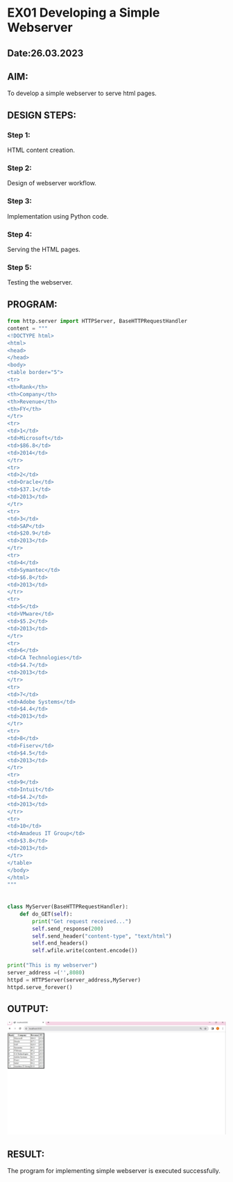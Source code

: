 # EX01 Developing a Simple Webserver
## Date:26.03.2023

## AIM:
To develop a simple webserver to serve html pages.

## DESIGN STEPS:
### Step 1: 
HTML content creation.

### Step 2:
Design of webserver workflow.

### Step 3:
Implementation using Python code.

### Step 4:
Serving the HTML pages.

### Step 5:
Testing the webserver.

## PROGRAM:
```py
from http.server import HTTPServer, BaseHTTPRequestHandler
content = """
<!DOCTYPE html>
<html>
<head>
</head>
<body>
<table border="5">
<tr>
<th>Rank</th>
<th>Company</th>
<th>Revenue</th>
<th>FY</th>
</tr>
<tr>
<td>1</td>
<td>Microsoft</td>
<td>$86.8</td>
<td>2014</td>
</tr>
<tr>
<td>2</td>
<td>Oracle</td>
<td>$37.1</td>
<td>2013</td>
</tr>
<tr>
<td>3</td>
<td>SAP</td>
<td>$20.9</td>
<td>2013</td>
</tr>
<tr>
<td>4</td>
<td>Symantec</td>
<td>$6.8</td>
<td>2013</td>
</tr>
<tr>
<td>5</td>
<td>VMware</td>
<td>$5.2</td>
<td>2013</td>
</tr>
<tr>
<td>6</td>
<td>CA Technologies</td>
<td>$4.7</td>
<td>2013</td>
</tr>
<tr>
<td>7</td>
<td>Adobe Systems</td>
<td>$4.4</td>
<td>2013</td>
</tr>
<tr>
<td>8</td>
<td>Fiserv</td>
<td>$4.5</td>
<td>2013</td>
</tr>
<tr>
<td>9</td>
<td>Intuit</td>
<td>$4.2</td>
<td>2013</td>
</tr>
<tr>
<td>10</td>
<td>Amadeus IT Group</td>
<td>$3.8</td>
<td>2013</td>
</tr>
</table>
</body>
</html>
"""


class MyServer(BaseHTTPRequestHandler):
    def do_GET(self):
        print("Get request received...")
        self.send_response(200) 
        self.send_header("content-type", "text/html")       
        self.end_headers()
        self.wfile.write(content.encode())

print("This is my webserver") 
server_address =('',8080)
httpd = HTTPServer(server_address,MyServer)
httpd.serve_forever()
```

## OUTPUT:
![alt text](<Screenshot 2024-03-26 101249.png>)

## RESULT:
The program for implementing simple webserver is executed successfully.
